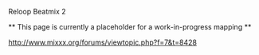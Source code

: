 Reloop Beatmix 2

\*\* This page is currently a placeholder for a work-in-progress mapping
\*\*

<http://www.mixxx.org/forums/viewtopic.php?f=7&t=8428>
